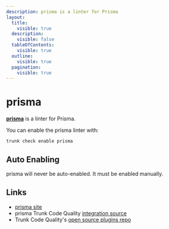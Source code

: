 ```yaml
---
description: prisma is a linter for Prisma
layout:
  title:
    visible: true
  description:
    visible: false
  tableOfContents:
    visible: true
  outline:
    visible: true
  pagination:
    visible: true
---
```


# prisma

[**prisma**](https://github.com/prisma/prisma#readme) is a linter for Prisma.

You can enable the prisma linter with:

```shell
trunk check enable prisma
```

## Auto Enabling

prisma will never be auto-enabled. It must be enabled manually.

## Links

* [prisma site](https://github.com/prisma/prisma#readme)
* prisma Trunk Code Quality [integration source](https://github.com/trunk-io/plugins/tree/main/linters/prisma)
* Trunk Code Quality's [open source plugins repo](https://github.com/trunk-io/plugins/tree/main)
